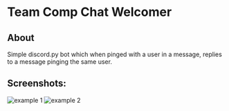 # Team Comp Chat Welcomer

## About
Simple discord.py bot which when pinged with a user in a message, replies to a message pinging the same user.

## Screenshots:
![example 1](https://user-images.githubusercontent.com/74418041/157000989-6361880a-eb24-4ce3-93c8-8eb8bdb2b023.png)
![example 2](https://user-images.githubusercontent.com/74418041/157001069-cf34494b-40e8-4a40-be0a-22fdb4b2182a.png)
